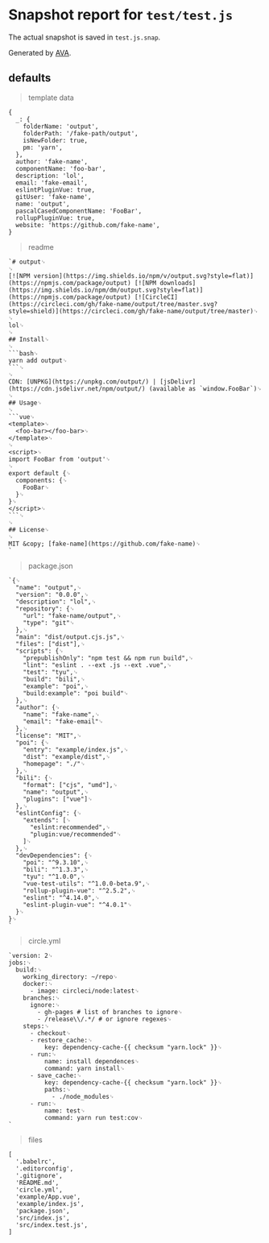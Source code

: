 # Snapshot report for `test/test.js`

The actual snapshot is saved in `test.js.snap`.

Generated by [AVA](https://ava.li).

## defaults

> template data

    {
      _: {
        folderName: 'output',
        folderPath: '/fake-path/output',
        isNewFolder: true,
        pm: 'yarn',
      },
      author: 'fake-name',
      componentName: 'foo-bar',
      description: 'lol',
      email: 'fake-email',
      eslintPluginVue: true,
      gitUser: 'fake-name',
      name: 'output',
      pascalCasedComponentName: 'FooBar',
      rollupPluginVue: true,
      website: 'https://github.com/fake-name',
    }

> readme

    `# output␊
    ␊
    [![NPM version](https://img.shields.io/npm/v/output.svg?style=flat)](https://npmjs.com/package/output) [![NPM downloads](https://img.shields.io/npm/dm/output.svg?style=flat)](https://npmjs.com/package/output) [![CircleCI](https://circleci.com/gh/fake-name/output/tree/master.svg?style=shield)](https://circleci.com/gh/fake-name/output/tree/master)␊
    ␊
    lol␊
    ␊
    ## Install␊
    ␊
    ```bash␊
    yarn add output␊
    ```␊
    ␊
    CDN: [UNPKG](https://unpkg.com/output/) | [jsDelivr](https://cdn.jsdelivr.net/npm/output/) (available as `window.FooBar`)␊
    ␊
    ## Usage␊
    ␊
    ```vue␊
    <template>␊
      <foo-bar></foo-bar>␊
    </template>␊
    ␊
    <script>␊
    import FooBar from 'output'␊
    ␊
    export default {␊
      components: {␊
        FooBar␊
      }␊
    }␊
    </script>␊
    ```␊
    ␊
    ## License␊
    ␊
    MIT &copy; [fake-name](https://github.com/fake-name)␊
    `

> package.json

    `{␊
      "name": "output",␊
      "version": "0.0.0",␊
      "description": "lol",␊
      "repository": {␊
        "url": "fake-name/output",␊
        "type": "git"␊
      },␊
      "main": "dist/output.cjs.js",␊
      "files": ["dist"],␊
      "scripts": {␊
        "prepublishOnly": "npm test && npm run build",␊
        "lint": "eslint . --ext .js --ext .vue",␊
        "test": "tyu",␊
        "build": "bili",␊
        "example": "poi",␊
        "build:example": "poi build"␊
      },␊
      "author": {␊
        "name": "fake-name",␊
        "email": "fake-email"␊
      },␊
      "license": "MIT",␊
      "poi": {␊
        "entry": "example/index.js",␊
        "dist": "example/dist",␊
        "homepage": "./"␊
      },␊
      "bili": {␊
        "format": ["cjs", "umd"],␊
        "name": "output",␊
        "plugins": ["vue"]␊
      },␊
      "eslintConfig": {␊
        "extends": [␊
          "eslint:recommended",␊
          "plugin:vue/recommended"␊
        ]␊
      },␊
      "devDependencies": {␊
        "poi": "^9.3.10",␊
        "bili": "^1.3.3",␊
        "tyu": "^1.0.0",␊
        "vue-test-utils": "^1.0.0-beta.9",␊
        "rollup-plugin-vue": "^2.5.2",␊
        "eslint": "^4.14.0",␊
        "eslint-plugin-vue": "^4.0.1"␊
      }␊
    }␊
    `

> circle.yml

    `version: 2␊
    jobs:␊
      build:␊
        working_directory: ~/repo␊
        docker:␊
          - image: circleci/node:latest␊
        branches:␊
          ignore:␊
            - gh-pages # list of branches to ignore␊
            - /release\\/.*/ # or ignore regexes␊
        steps:␊
          - checkout␊
          - restore_cache:␊
              key: dependency-cache-{{ checksum "yarn.lock" }}␊
          - run:␊
              name: install dependences␊
              command: yarn install␊
          - save_cache:␊
              key: dependency-cache-{{ checksum "yarn.lock" }}␊
              paths:␊
                - ./node_modules␊
          - run:␊
              name: test␊
              command: yarn run test:cov␊
    `

> files

    [
      '.babelrc',
      '.editorconfig',
      '.gitignore',
      'README.md',
      'circle.yml',
      'example/App.vue',
      'example/index.js',
      'package.json',
      'src/index.js',
      'src/index.test.js',
    ]
